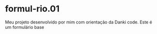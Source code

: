 # formul-rio.01
Meu projeto desenvolvido por mim com orientação da Danki code. Este é um formulário base
